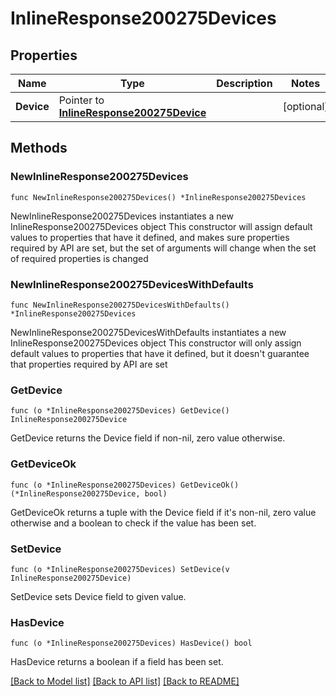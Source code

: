 # InlineResponse200275Devices

## Properties

Name | Type | Description | Notes
------------ | ------------- | ------------- | -------------
**Device** | Pointer to [**InlineResponse200275Device**](InlineResponse200275Device.md) |  | [optional] 

## Methods

### NewInlineResponse200275Devices

`func NewInlineResponse200275Devices() *InlineResponse200275Devices`

NewInlineResponse200275Devices instantiates a new InlineResponse200275Devices object
This constructor will assign default values to properties that have it defined,
and makes sure properties required by API are set, but the set of arguments
will change when the set of required properties is changed

### NewInlineResponse200275DevicesWithDefaults

`func NewInlineResponse200275DevicesWithDefaults() *InlineResponse200275Devices`

NewInlineResponse200275DevicesWithDefaults instantiates a new InlineResponse200275Devices object
This constructor will only assign default values to properties that have it defined,
but it doesn't guarantee that properties required by API are set

### GetDevice

`func (o *InlineResponse200275Devices) GetDevice() InlineResponse200275Device`

GetDevice returns the Device field if non-nil, zero value otherwise.

### GetDeviceOk

`func (o *InlineResponse200275Devices) GetDeviceOk() (*InlineResponse200275Device, bool)`

GetDeviceOk returns a tuple with the Device field if it's non-nil, zero value otherwise
and a boolean to check if the value has been set.

### SetDevice

`func (o *InlineResponse200275Devices) SetDevice(v InlineResponse200275Device)`

SetDevice sets Device field to given value.

### HasDevice

`func (o *InlineResponse200275Devices) HasDevice() bool`

HasDevice returns a boolean if a field has been set.


[[Back to Model list]](../README.md#documentation-for-models) [[Back to API list]](../README.md#documentation-for-api-endpoints) [[Back to README]](../README.md)



